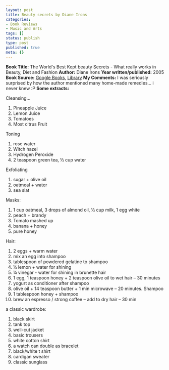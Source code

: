 ```yaml
---
layout: post
title: Beauty secrets by Diane Irons
categories:
- Book Reviews
- Music and Arts
tags: []
status: publish
type: post
published: true
meta: {}
---
```

<strong>Book Title:</strong> The World's Best Kept beauty Secrets - What really works in Beauty, Diet and Fashion
<strong>Author:</strong> Diane Irons
<strong>Year written/published:</strong> 2005
<strong>Book Source:</strong> <a href="http://books.google.com/books?id=kWYiYpOpKhIC&amp;q=beauty+secrets+diane+irons&amp;dq=beauty+secrets+diane+irons&amp;pgis=1">Google Books</a>, <a href="http://vistaweb.nlb.gov.sg/cgi-bin/cw_cgi?fullRecord+16046+3002+12544495+1+0">Library</a>
<strong>My Comments:</strong> I was seriously surprised by how the author mentioned many home-made remedies... i never knew :P
<strong>Some extracts:</strong>

Cleansing…
<ol>
	<li>Pineapple Juice</li>
	<li>Lemon Juice</li>
	<li>Tomatoes</li>
	<li>Most citrus Fruit</li>
</ol>
Toning
<ol>
	<li>rose water</li>
	<li>Witch hazel</li>
	<li>Hydrogen Peroxide</li>
	<li>2 teaspoon green tea, ½ cup water</li>
</ol>
Exfoliating
<ol>
	<li>sugar + olive oil</li>
	<li>oatmeal + water</li>
	<li>sea slat</li>
</ol>
Masks:
<ol>
	<li>1 cup oatmeal, 3 drops of almond oil, ½ cup milk, 1 egg white</li>
	<li>peach + brandy</li>
	<li>Tomato mashed up</li>
	<li>banana + honey</li>
	<li>pure honey</li>
</ol>
Hair:
<ol>
	<li>2 eggs + warm water</li>
	<li>mix an egg into shampoo</li>
	<li>tablespoon of powdered gelatine to shampoo</li>
	<li>¼ lemon + water for shining</li>
	<li>¼ vinegar - water for shining in brunette hair</li>
	<li>1 egg, 1 teaspoon honey + 2 teaspoon olive oil to wet hair – 30 minutes</li>
	<li>yogurt as conditioner after shampoo</li>
	<li>olive oil + 14 teaspoon butter + 1 min microwave – 20 minutes. Shampoo</li>
	<li>1 tablespoon honey + shampoo</li>
	<li>brew an espresso / strong coffee – add to dry hair – 30 min</li>
</ol>
a classic wardrobe:
<ol>
	<li>black skirt</li>
	<li>tank top</li>
	<li>well-cut jacket</li>
	<li>basic trousers</li>
	<li>white cotton shirt</li>
	<li>a watch can double as bracelet</li>
	<li>black/white t shirt</li>
	<li>cardigan sweater</li>
	<li>classic sunglass</li>
</ol>

